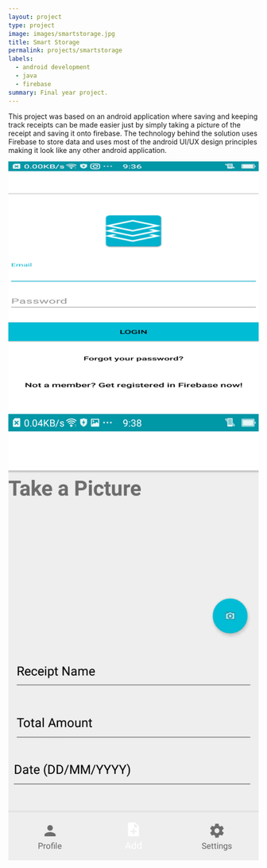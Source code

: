 ```yaml
---
layout: project
type: project
image: images/smartstorage.jpg
title: Smart Storage
permalink: projects/smartstorage
labels:
  - android development
  - java
  - firebase
summary: Final year project.
---
```


This project was based on an android application where saving and keeping track receipts can be made easier just by simply taking a picture of the receipt and saving it onto firebase. The technology behind the solution uses Firebase to store data and uses most of the android UI/UX design principles making it look like any other android application.


<div class="ui small rounded images">
  <img class="ui image" src="../images/Login.png">
  <img class="ui image" src="../images/Add.png">
</div>



